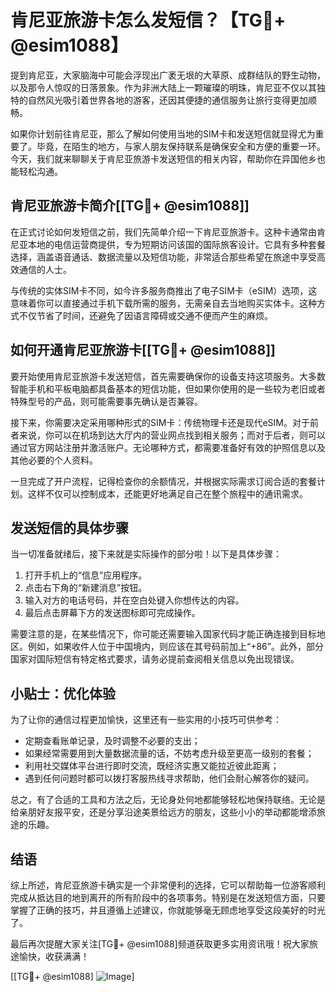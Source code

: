 # 肯尼亚旅游卡怎么发短信？【TG💪+ @esim1088】

提到肯尼亚，大家脑海中可能会浮现出广袤无垠的大草原、成群结队的野生动物，以及那令人惊叹的日落景象。作为非洲大陆上一颗璀璨的明珠，肯尼亚不仅以其独特的自然风光吸引着世界各地的游客，还因其便捷的通信服务让旅行变得更加顺畅。

如果你计划前往肯尼亚，那么了解如何使用当地的SIM卡和发送短信就显得尤为重要了。毕竟，在陌生的地方，与家人朋友保持联系是确保安全和方便的重要一环。今天，我们就来聊聊关于肯尼亚旅游卡发送短信的相关内容，帮助你在异国他乡也能轻松沟通。

## 肯尼亚旅游卡简介[[TG💪+ @esim1088]]

在正式讨论如何发短信之前，我们先简单介绍一下肯尼亚旅游卡。这种卡通常由肯尼亚本地的电信运营商提供，专为短期访问该国的国际旅客设计。它具有多种套餐选择，涵盖语音通话、数据流量以及短信功能，非常适合那些希望在旅途中享受高效通信的人士。

与传统的实体SIM卡不同，如今许多服务商推出了电子SIM卡（eSIM）选项，这意味着你可以直接通过手机下载所需的服务，无需亲自去当地购买实体卡。这种方式不仅节省了时间，还避免了因语言障碍或交通不便而产生的麻烦。

## 如何开通肯尼亚旅游卡[[TG💪+ @esim1088]]

要开始使用肯尼亚旅游卡发送短信，首先需要确保你的设备支持这项服务。大多数智能手机和平板电脑都具备基本的短信功能，但如果你使用的是一些较为老旧或者特殊型号的产品，则可能需要事先确认是否兼容。

接下来，你需要决定采用哪种形式的SIM卡：传统物理卡还是现代eSIM。对于前者来说，你可以在机场到达大厅内的营业网点找到相关服务；而对于后者，则可以通过官方网站注册并激活账户。无论哪种方式，都需要准备好有效的护照信息以及其他必要的个人资料。

一旦完成了开户流程，记得检查你的余额情况，并根据实际需求订阅合适的套餐计划。这样不仅可以控制成本，还能更好地满足自己在整个旅程中的通讯需求。

## 发送短信的具体步骤

当一切准备就绪后，接下来就是实际操作的部分啦！以下是具体步骤：

1. 打开手机上的“信息”应用程序。
2. 点击右下角的“新建消息”按钮。
3. 输入对方的电话号码，并在空白处键入你想传达的内容。
4. 最后点击屏幕下方的发送图标即可完成操作。

需要注意的是，在某些情况下，你可能还需要输入国家代码才能正确连接到目标地区。例如，如果收件人位于中国境内，则应该在其号码前加上“+86”。此外，部分国家对国际短信有特定格式要求，请务必提前查阅相关信息以免出现错误。

## 小贴士：优化体验

为了让你的通信过程更加愉快，这里还有一些实用的小技巧可供参考：

- 定期查看账单记录，及时调整不必要的支出；
- 如果经常需要用到大量数据流量的话，不妨考虑升级至更高一级别的套餐；
- 利用社交媒体平台进行即时交流，既经济实惠又能拉近彼此距离；
- 遇到任何问题时都可以拨打客服热线寻求帮助，他们会耐心解答你的疑问。

总之，有了合适的工具和方法之后，无论身处何地都能够轻松地保持联络。无论是给亲朋好友报平安，还是分享沿途美景给远方的朋友，这些小小的举动都能增添旅途的乐趣。

## 结语

综上所述，肯尼亚旅游卡确实是一个非常便利的选择，它可以帮助每一位游客顺利完成从抵达目的地到离开的所有阶段中的各项事务。特别是在发送短信方面，只要掌握了正确的技巧，并且遵循上述建议，你就能够毫无顾虑地享受这段美好的时光了。

最后再次提醒大家关注[TG💪+ @esim1088]频道获取更多实用资讯哦！祝大家旅途愉快，收获满满！

[[TG💪+ @esim1088] ![Image](https://i.postimg.cc/4NQfJmqS/Snipaste-2025-05-13-00-14-12.png)]
